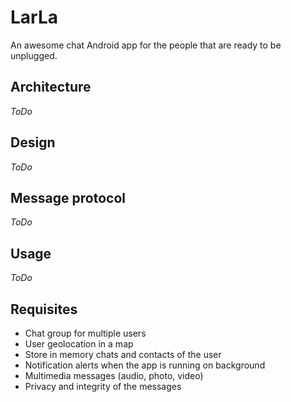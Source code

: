 # LarLa
An awesome chat Android app for the people that are ready to be unplugged.

## Architecture
*ToDo*

## Design
*ToDo*

## Message protocol
*ToDo*

## Usage
*ToDo*

## Requisites
 - Chat group for multiple users
 - User geolocation in a map
 - Store in memory chats and contacts of the user
 - Notification alerts when the app is running on background
 - Multimedia messages (audio, photo, video)
 - Privacy and integrity of the messages